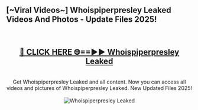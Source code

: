 <h2>[~Viral Videos~] Whoispiperpresley Leaked Videos And Photos - Update Files 2025!</h2>
<br>
<div align="center">
<h2><a href="https://top-ai-tools.click/QrbHav" rel="nofollow">🔴 CLICK HERE 🌐==►► Whoispiperpresley Leaked</a></h2>
<br>
Get Whoispiperpresley Leaked and all content. Now you can access all videos and pictures of Whoispiperpresley Leaked. New Updated Files 2025!
<br>
<br>
<a href="https://top-ai-tools.click/QrbHav" rel="nofollow" data-target="animated-image.originalLink"><img src="https://i.ibb.co.com/WyWwxjT/player-gif2.gif" alt="Whoispiperpresley Leaked" style="max-width: 100%; display: inline-block;" data-target="animated-image.originalImage"></a>
</div>
<br>